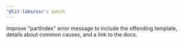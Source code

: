 ```yaml
---
'@lit-labs/ssr': patch
---
```


Improve "partIndex" error message to include the offending template, details about common causes, and a link to the docs.
